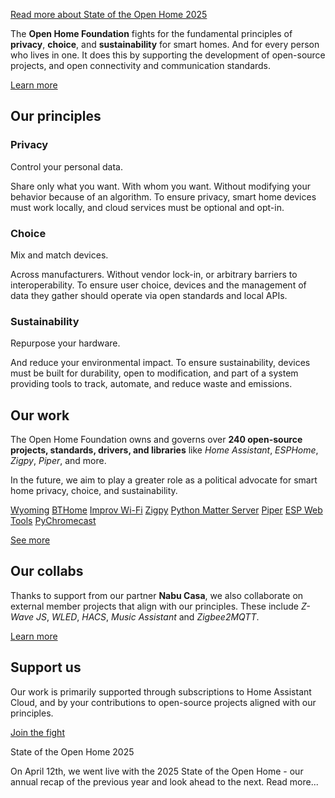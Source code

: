 [Read more about State of the Open Home 2025](https://www.home-assistant.io/blog/2025/04/16/state-of-the-open-home-recap/)

 The **Open Home Foundation** fights for the fundamental principles of **privacy**, **choice**, and **sustainability** for smart homes. And for every person who lives in one. It does this by supporting the development of open-source projects, and open connectivity and communication standards.

[Learn more](https://www.openhomefoundation.org/about/)

Our principles
----------

### Privacy ###

Control your personal data.

 Share only what you want. With whom you want. Without modifying your behavior because of an algorithm. To ensure privacy, smart home devices must work locally, and cloud services must be optional and opt-in.

### Choice ###

Mix and match devices.

 Across manufacturers. Without vendor lock-in, or arbitrary barriers to interoperability. To ensure user choice, devices and the management of data they gather should operate via open standards and local APIs.

### Sustainability ###

Repurpose your hardware.

 And reduce your environmental impact. To ensure sustainability, devices must be built for durability, open to modification, and part of a system providing tools to track, automate, and reduce waste and emissions.

Our work
----------

 The Open Home Foundation owns and governs over **240 open-source projects, standards, drivers, and libraries** like *Home Assistant*, *ESPHome*, *Zigpy*, *Piper*, and more.

 In the future, we aim to play a greater role as a political advocate for smart home privacy, choice, and sustainability.

[](https://www.home-assistant.io/)
[](https://esphome.io/)

[Wyoming](https://github.com/rhasspy/wyoming)
[BTHome](https://bthome.io/)
[Improv Wi-Fi](https://www.improv-wifi.com/)
[Zigpy](https://github.com/zigpy/zigpy)
[Python Matter Server](https://github.com/home-assistant-libs/python-matter-server)
[Piper](https://github.com/rhasspy/piper)
[ESP Web Tools](https://esphome.github.io/esp-web-tools/)
[PyChromecast](https://github.com/home-assistant-libs/pychromecast)

[See more](https://www.openhomefoundation.org/projects/#projects)

Our collabs
----------

 Thanks to support from our partner **Nabu Casa**, we also collaborate on external member projects that align with our principles. These include *Z-Wave JS*, *WLED*, *HACS*, *Music Assistant* and *Zigbee2MQTT*.

[Learn more](https://www.openhomefoundation.org/projects/#collabs)

Support us
----------

 Our work is primarily supported through subscriptions to Home Assistant Cloud, and by your contributions to open-source projects aligned with our principles.

[Join the fight](https://www.openhomefoundation.org/organization/#support-our-work)

[](https://www.home-assistant.io/blog/2025/03/26/state-of-the-open-home-2025-announcement/)

State of the Open Home 2025

 On April 12th, we went live with the 2025 State of the Open Home - our annual recap of the previous year and look ahead to the next. Read more...

[](https://www.home-assistant.io/blog/2025/04/16/state-of-the-open-home-recap/)
